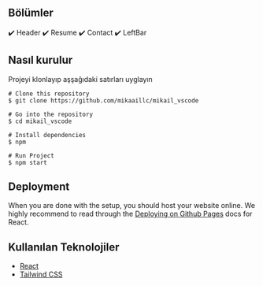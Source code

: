 



## Bölümler
✔️ Header    ✔️ Resume   ✔️ Contact  ✔️ LeftBar  

## Nasıl kurulur
Projeyi klonlayıp aşşağıdaki satırları uyglayın

```
# Clone this repository
$ git clone https://github.com/mikaaillc/mikail_vscode

# Go into the repository
$ cd mikail_vscode

# Install dependencies
$ npm

# Run Project
$ npm start
```

## Deployment
When you are done with the setup, you should host your website online. We highly recommend to read through the <a href="https://create-react-app.dev/docs/deployment/#github-pages">Deploying on Github Pages</a> docs for React.

## Kullanılan Teknolojiler
<ul>
  <li><a href="https://reactjs.org/">React</a></li>
  <li><a href="https://tailwindcss.com/">Tailwind CSS</a></li>
</ul>



